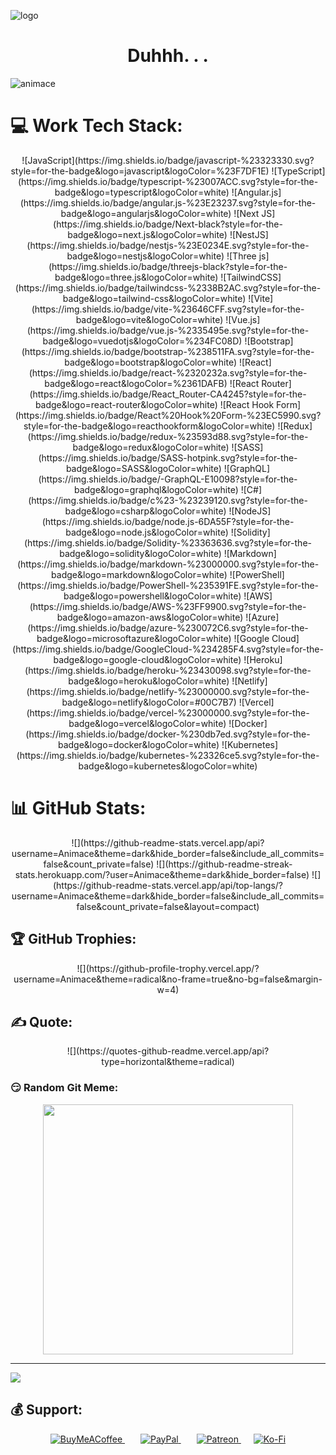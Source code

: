 ![logo](https://repository-images.githubusercontent.com/588181932/e36ec678-7984-4cdd-8e4c-a3932772ff8e)

<h1 align="center">Duhhh. . .</h1>

<p align="left"> 
    <img src="https://komarev.com/ghpvc/?username=animace&label=Profile%20views&color=0e75b6&style=flat" alt="animace" /> 
</p>

# 💻 Work Tech Stack:

<p align="center">
    ![JavaScript](https://img.shields.io/badge/javascript-%23323330.svg?style=for-the-badge&logo=javascript&logoColor=%23F7DF1E)
    ![TypeScript](https://img.shields.io/badge/typescript-%23007ACC.svg?style=for-the-badge&logo=typescript&logoColor=white)
    ![Angular.js](https://img.shields.io/badge/angular.js-%23E23237.svg?style=for-the-badge&logo=angularjs&logoColor=white)
    ![Next JS](https://img.shields.io/badge/Next-black?style=for-the-badge&logo=next.js&logoColor=white)
    ![NestJS](https://img.shields.io/badge/nestjs-%23E0234E.svg?style=for-the-badge&logo=nestjs&logoColor=white)
    ![Three js](https://img.shields.io/badge/threejs-black?style=for-the-badge&logo=three.js&logoColor=white)
    ![TailwindCSS](https://img.shields.io/badge/tailwindcss-%2338B2AC.svg?style=for-the-badge&logo=tailwind-css&logoColor=white)
    ![Vite](https://img.shields.io/badge/vite-%23646CFF.svg?style=for-the-badge&logo=vite&logoColor=white)
    ![Vue.js](https://img.shields.io/badge/vue.js-%2335495e.svg?style=for-the-badge&logo=vuedotjs&logoColor=%234FC08D)
    ![Bootstrap](https://img.shields.io/badge/bootstrap-%238511FA.svg?style=for-the-badge&logo=bootstrap&logoColor=white)
    ![React](https://img.shields.io/badge/react-%2320232a.svg?style=for-the-badge&logo=react&logoColor=%2361DAFB)
    ![React Router](https://img.shields.io/badge/React_Router-CA4245?style=for-the-badge&logo=react-router&logoColor=white)
    ![React Hook Form](https://img.shields.io/badge/React%20Hook%20Form-%23EC5990.svg?style=for-the-badge&logo=reacthookform&logoColor=white)
    ![Redux](https://img.shields.io/badge/redux-%23593d88.svg?style=for-the-badge&logo=redux&logoColor=white)
    ![SASS](https://img.shields.io/badge/SASS-hotpink.svg?style=for-the-badge&logo=SASS&logoColor=white)
    ![GraphQL](https://img.shields.io/badge/-GraphQL-E10098?style=for-the-badge&logo=graphql&logoColor=white)
    ![C#](https://img.shields.io/badge/c%23-%23239120.svg?style=for-the-badge&logo=csharp&logoColor=white)
    ![NodeJS](https://img.shields.io/badge/node.js-6DA55F?style=for-the-badge&logo=node.js&logoColor=white)
    ![Solidity](https://img.shields.io/badge/Solidity-%23363636.svg?style=for-the-badge&logo=solidity&logoColor=white)
    ![Markdown](https://img.shields.io/badge/markdown-%23000000.svg?style=for-the-badge&logo=markdown&logoColor=white)
    ![PowerShell](https://img.shields.io/badge/PowerShell-%235391FE.svg?style=for-the-badge&logo=powershell&logoColor=white)
    ![AWS](https://img.shields.io/badge/AWS-%23FF9900.svg?style=for-the-badge&logo=amazon-aws&logoColor=white)
    ![Azure](https://img.shields.io/badge/azure-%230072C6.svg?style=for-the-badge&logo=microsoftazure&logoColor=white)
    ![Google Cloud](https://img.shields.io/badge/GoogleCloud-%234285F4.svg?style=for-the-badge&logo=google-cloud&logoColor=white)
    ![Heroku](https://img.shields.io/badge/heroku-%23430098.svg?style=for-the-badge&logo=heroku&logoColor=white)
    ![Netlify](https://img.shields.io/badge/netlify-%23000000.svg?style=for-the-badge&logo=netlify&logoColor=#00C7B7)
    ![Vercel](https://img.shields.io/badge/vercel-%23000000.svg?style=for-the-badge&logo=vercel&logoColor=white)
    ![Docker](https://img.shields.io/badge/docker-%230db7ed.svg?style=for-the-badge&logo=docker&logoColor=white)
    ![Kubernetes](https://img.shields.io/badge/kubernetes-%23326ce5.svg?style=for-the-badge&logo=kubernetes&logoColor=white)
</p>

# 📊 GitHub Stats:

<p align="center">
    ![](https://github-readme-stats.vercel.app/api?username=Animace&theme=dark&hide_border=false&include_all_commits=false&count_private=false)
    ![](https://github-readme-streak-stats.herokuapp.com/?user=Animace&theme=dark&hide_border=false)
    ![](https://github-readme-stats.vercel.app/api/top-langs/?username=Animace&theme=dark&hide_border=false&include_all_commits=false&count_private=false&layout=compact)
</p>

## 🏆 GitHub Trophies:

<p align="center">
    ![](https://github-profile-trophy.vercel.app/?username=Animace&theme=radical&no-frame=true&no-bg=false&margin-w=4)
</p>

## ✍️ Quote:

<p align="center">
    ![](https://quotes-github-readme.vercel.app/api?type=horizontal&theme=radical)
</p>

### 😏 Random Git Meme:

<p align="center">
    <img src='https://blog.karenying.com/static/3791821603a2ba731cabf17cc891864b/445d5/github-commit-bot.jpg' style="height: 400px;" />
</p>

---

![](https://visitcount.itsvg.in/api?id=Animace&icon=0&color=0)

## 💰 Support:

<p align="center">
    <a href="https://buymeacoffee.com/...A" style="margin-right: 25px;">
        <img src="https://img.shields.io/badge/Buy%20Me%20a%20Coffee-ffdd00?style=for-the-badge&logo=buy-me-a-coffee&logoColor=black" alt="BuyMeACoffee">
    </a>
    <a href="https://paypal.me/...A" style="margin-right: 25px;">
        <img src="https://img.shields.io/badge/PayPal-00457C?style=for-the-badge&logo=paypal&logoColor=white" alt="PayPal">
    </a>
    <a href="https://patreon.com/...A" style="margin-right: 20px;">
        <img src="https://img.shields.io/badge/Patreon-F96854?style=for-the-badge&logo=patreon&logoColor=white" alt="Patreon">
    </a>
    <a href="https://ko-fi.com/...A">
        <img src="https://img.shields.io/badge/Ko--fi-F16061?style=for-the-badge&logo=ko-fi&logoColor=white" alt="Ko-Fi">
    </a>
</p>

